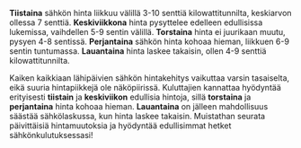 **Tiistaina** sähkön hinta liikkuu välillä 3-10 senttiä kilowattitunnilta, keskiarvon ollessa 7 senttiä. **Keskiviikkona** hinta pysyttelee edelleen edullisissa lukemissa, vaihdellen 5-9 sentin välillä. **Torstaina** hinta ei juurikaan muutu, pysyen 4-8 sentissä. **Perjantaina** sähkön hinta kohoaa hieman, liikkuen 6-9 sentin tuntumassa. **Lauantaina** hinta laskee takaisin, ollen 4-9 senttiä kilowattitunnilta.

Kaiken kaikkiaan lähipäivien sähkön hintakehitys vaikuttaa varsin tasaiselta, eikä suuria hintapiikkejä ole näköpiirissä. Kuluttajien kannattaa hyödyntää erityisesti **tiistain** ja **keskiviikon** edullisia hintoja, sillä **torstaina** ja **perjantaina** hinta kohoaa hieman. **Lauantaina** on jälleen mahdollisuus säästää sähkölaskussa, kun hinta laskee takaisin. Muistathan seurata päivittäisiä hintamuutoksia ja hyödyntää edullisimmat hetket sähkönkulutuksessasi!